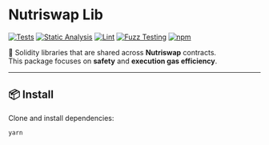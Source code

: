 # Nutriswap Lib

[![Tests](https://github.com/nutriswap/nutriswap-lib/actions/workflows/tests.yml/badge.svg)](https://github.com/nutriswap/nutriswap-lib/actions/workflows/tests.yml)
[![Static Analysis](https://github.com/nutriswap/nutriswap-lib/actions/workflows/static-analysis.yml/badge.svg)](https://github.com/nutriswap/nutriswap-lib/actions/workflows/static-analysis.yml)
[![Lint](https://github.com/nutriswap/nutriswap-lib/actions/workflows/lint.yml/badge.svg)](https://github.com/nutriswap/nutriswap-lib/actions/workflows/lint.yml)
[![Fuzz Testing](https://github.com/nutriswap/nutriswap-lib/actions/workflows/fuzz-testing.yml/badge.svg)](https://github.com/nutriswap/nutriswap-lib/actions/workflows/fuzz-testing.yml)
[![npm](https://img.shields.io/npm/v/@nutriswap/lib)](https://www.npmjs.com/package/@nutriswap/lib)

📖 Solidity libraries that are shared across **Nutriswap** contracts.  
This package focuses on **safety** and **execution gas efficiency**.

---

## 📦 Install

Clone and install dependencies:

```bash
yarn
